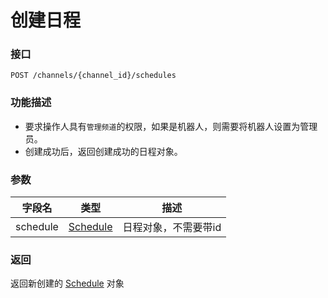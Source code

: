# 创建日程

### 接口

`POST /channels/{channel_id}/schedules`

### 功能描述

- 要求操作人具有`管理频道`的权限，如果是机器人，则需要将机器人设置为管理员。
- 创建成功后，返回创建成功的日程对象。

### 参数

| 字段名    | 类型   | 描述             |
| --------- | ------ | ---------------- |
| schedule | [Schedule](model.md#schedule) | 日程对象，不需要带id |


### 返回

返回新创建的 [Schedule](model.md#schedule) 对象
